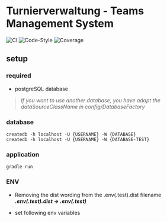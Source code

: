 # Turnierverwaltung - Teams Management System

![CI][ci]
![Code-Style][code-style]
![Coverage][coverage]

## setup

### required
- postgreSQL database

> *If you want to use another database, you have adapt the dataSourceClassName in config/DatabaseFactory*

### database
    createdb -h localhost -U {USERNAME} -W {DATABASE}
    createdb -h localhost -U {USERNAME} -W {DATABASE-TEST}

### application
    gradle run

### ENV
- Removing the dist wording from the .env(.test).dist filename\
  ***.env(.test).dist -> .env(.test)***


- set following env variables


[ci]: https://github.com/H3nSte1n/teams_management_system/workflows/CI/badge.svg?style=flat
[code-style]: https://github.com/H3nSte1n/teams_management_system/workflows/Code-Style/badge.svg?style=flat
[coverage]: https://github.com/H3nSte1n/teams_management_system/blob/main/.github/badges/jacoco.svg

